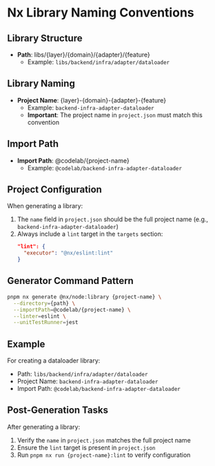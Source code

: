 # Nx Library Naming Conventions

## Library Structure
- **Path**: libs/{layer}/{domain}/{adapter}/{feature}
  - Example: `libs/backend/infra/adapter/dataloader`

## Library Naming
- **Project Name**: {layer}-{domain}-{adapter}-{feature}
  - Example: `backend-infra-adapter-dataloader`
  - **Important**: The project name in `project.json` must match this convention

## Import Path
- **Import Path**: @codelab/{project-name}
  - Example: `@codelab/backend-infra-adapter-dataloader`

## Project Configuration
When generating a library:
1. The `name` field in `project.json` should be the full project name (e.g., `backend-infra-adapter-dataloader`)
2. Always include a `lint` target in the `targets` section:
   ```json
   "lint": {
     "executor": "@nx/eslint:lint"
   }
   ```

## Generator Command Pattern
```bash
pnpm nx generate @nx/node:library {project-name} \
  --directory={path} \
  --importPath=@codelab/{project-name} \
  --linter=eslint \
  --unitTestRunner=jest
```

## Example
For creating a dataloader library:
- Path: `libs/backend/infra/adapter/dataloader`
- Project Name: `backend-infra-adapter-dataloader`
- Import Path: `@codelab/backend-infra-adapter-dataloader`

## Post-Generation Tasks
After generating a library:
1. Verify the `name` in `project.json` matches the full project name
2. Ensure the `lint` target is present in `project.json`
3. Run `pnpm nx run {project-name}:lint` to verify configuration